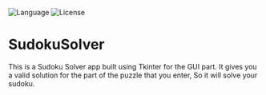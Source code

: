 ![Language](https://img.shields.io/badge/Language-Python%20-blue.svg)
![License](https://img.shields.io/badge/License-GPL-3.0%20-blue.svg)
# SudokuSolver
This is a Sudoku Solver app built using Tkinter for the GUI part. 
It gives you a valid solution for the part of the puzzle that you enter, So it will solve your sudoku.
